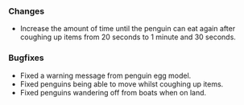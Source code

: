 ### Changes
- Increase the amount of time until the penguin can eat again after coughing up items from 20 seconds to 1 minute and 30 seconds.

### Bugfixes
- Fixed a warning message from penguin egg model.
- Fixed penguins being able to move whilst coughing up items.
- Fixed penguins wandering off from boats when on land.